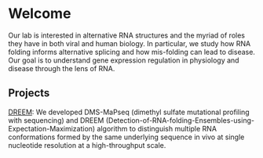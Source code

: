 

# Welcome

Our lab is interested in alternative RNA structures and the myriad of roles they have in both viral and human biology. In particular, we study how RNA folding informs alternative splicing and how mis-folding can lead to disease. Our goal is to understand gene expression regulation in physiology and disease through the lens of RNA. 

## Projects

[DREEM](https://github.com/rouskinlab/DREEM):
We developed DMS-MaPseq (dimethyl sulfate mutational profiling with sequencing) and DREEM (Detection-of-RNA-folding-Ensembles-using-Expectation-Maximization) algorithm to distinguish multiple RNA conformations formed by the same underlying sequence in vivo at single nucleotide resolution at a high-throughput scale. 

